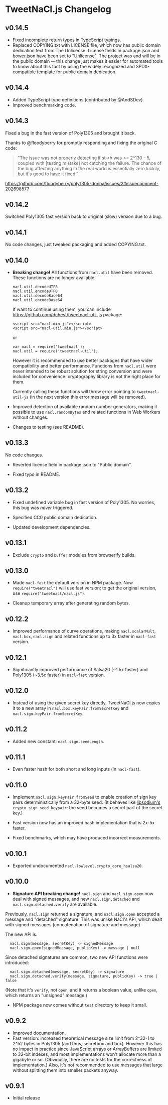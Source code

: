 TweetNaCl.js Changelog
======================


v0.14.5
-------

* Fixed incomplete return types in TypeScript typings.
* Replaced COPYING.txt with LICENSE file, which now has public domain dedication text from The Unlicense. License fields
  in package.json and bower.json have been set to "Unlicense". The project was and will be in the public domain -- this
  change just makes it easier for automated tools to know about this fact by using the widely recognized and
  SPDX-compatible template for public domain dedication.

v0.14.4
-------

* Added TypeScript type definitions (contributed by @AndSDev).
* Improved benchmarking code.

v0.14.3
-------

Fixed a bug in the fast version of Poly1305 and brought it back.

Thanks to @floodyberry for promptly responding and fixing the original C code:

> "The issue was not properly detecting if st->h was >= 2^130 - 5, coupled with
> [testing mistake] not catching the failure. The chance of the bug affecting
> anything in the real world is essentially zero luckily, but it's good to have
> it fixed."

https://github.com/floodyberry/poly1305-donna/issues/2#issuecomment-202698577


v0.14.2
-------

Switched Poly1305 fast version back to original (slow) version due to a bug.


v0.14.1
-------

No code changes, just tweaked packaging and added COPYING.txt.


v0.14.0
-------

* **Breaking change!** All functions from `nacl.util` have been removed. These functions are no longer available:

      nacl.util.decodeUTF8
      nacl.util.encodeUTF8
      nacl.util.decodeBase64
      nacl.util.encodeBase64

  If want to continue using them, you can include
  <https://github.com/dchest/tweetnacl-util-js> package:

      <script src="nacl.min.js"></script>
      <script src="nacl-util.min.js"></script>

  or

      var nacl = require('tweetnacl');
      nacl.util = require('tweetnacl-util');

  However it is recommended to use better packages that have wider compatibility and better performance. Functions
  from `nacl.util` were never intended to be robust solution for string conversion and were included for convenience:
  cryptography library is not the right place for them.

  Currently calling these functions will throw error pointing to
  `tweetnacl-util-js` (in the next version this error message will be removed).

* Improved detection of available random number generators, making it possible to use `nacl.randomBytes` and related
  functions in Web Workers without changes.

* Changes to testing (see README).

v0.13.3
-------

No code changes.

* Reverted license field in package.json to "Public domain".

* Fixed typo in README.

v0.13.2
-------

* Fixed undefined variable bug in fast version of Poly1305. No worries, this bug was *never* triggered.

* Specified CC0 public domain dedication.

* Updated development dependencies.

v0.13.1
-------

* Exclude `crypto` and `buffer` modules from browserify builds.

v0.13.0
-------

* Made `nacl-fast` the default version in NPM package. Now
  `require("tweetnacl")` will use fast version; to get the original version, use `require("tweetnacl/nacl.js")`.

* Cleanup temporary array after generating random bytes.

v0.12.2
-------

* Improved performance of curve operations, making `nacl.scalarMult`, `nacl.box`,
  `nacl.sign` and related functions up to 3x faster in `nacl-fast` version.

v0.12.1
-------

* Significantly improved performance of Salsa20 (~1.5x faster) and Poly1305 (~3.5x faster) in `nacl-fast` version.

v0.12.0
-------

* Instead of using the given secret key directly, TweetNaCl.js now copies it to a new array
  in `nacl.box.keyPair.fromSecretKey` and
  `nacl.sign.keyPair.fromSecretKey`.

v0.11.2
-------

* Added new constant: `nacl.sign.seedLength`.

v0.11.1
-------

* Even faster hash for both short and long inputs (in `nacl-fast`).

v0.11.0
-------

* Implement `nacl.sign.keyPair.fromSeed` to enable creation of sign key pairs deterministically from a 32-byte seed. (It
  behaves like
  [libsodium's](http://doc.libsodium.org/public-key_cryptography/public-key_signatures.html)
  `crypto_sign_seed_keypair`: the seed becomes a secret part of the secret key.)

* Fast version now has an improved hash implementation that is 2x-5x faster.

* Fixed benchmarks, which may have produced incorrect measurements.

v0.10.1
-------

* Exported undocumented `nacl.lowlevel.crypto_core_hsalsa20`.

v0.10.0
-------

* **Signature API breaking change!** `nacl.sign` and `nacl.sign.open` now deal with signed messages, and
  new `nacl.sign.detached` and
  `nacl.sign.detached.verify` are available.

Previously, `nacl.sign` returned a signature, and `nacl.sign.open` accepted a message and "detached" signature. This was
unlike NaCl's API, which dealt with signed messages (concatenation of signature and message).

The new API is:

      nacl.sign(message, secretKey) -> signedMessage
      nacl.sign.open(signedMessage, publicKey) -> message | null

Since detached signatures are common, two new API functions were introduced:

      nacl.sign.detached(message, secretKey) -> signature
      nacl.sign.detached.verify(message, signature, publicKey) -> true | false

(Note that it's `verify`, not `open`, and it returns a boolean value, unlike
`open`, which returns an "unsigned" message.)

* NPM package now comes without `test` directory to keep it small.

v0.9.2
------

* Improved documentation.
* Fast version: increased theoretical message size limit from 2^32-1 to 2^52 bytes in Poly1305 (and thus, secretbox and
  box). However this has no impact in practice since JavaScript arrays or ArrayBuffers are limited to 32-bit indexes,
  and most implementations won't allocate more than a gigabyte or so.
  (Obviously, there are no tests for the correctness of implementation.) Also, it's not recommended to use messages that
  large without splitting them into smaller packets anyway.

v0.9.1
------

* Initial release
